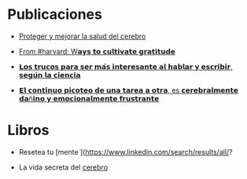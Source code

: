 # Publicaciones

-  [Proteger y mejorar la salud del cerebro](https://github.com/EvelynOr/Publicaciones/assets/82233779/fa574b28-2094-4584-b6ba-ca3cf1916f60)

- [From #harvard: W𝗮𝘆𝘀 𝘁𝗼 𝗰𝘂𝗹𝘁𝗶𝘃𝗮𝘁𝗲 𝗴𝗿𝗮𝘁𝗶𝘁𝘂𝗱𝗲](https://www.linkedin.com/in/evelyn-ortiz/recent-activity/all/)

- [𝗟𝗼𝘀 𝘁𝗿𝘂𝗰𝗼𝘀 𝗽𝗮𝗿𝗮 𝘀𝗲𝗿 𝗺𝗮́𝘀 𝗶𝗻𝘁𝗲𝗿𝗲𝘀𝗮𝗻𝘁𝗲 𝗮𝗹 𝗵𝗮𝗯𝗹𝗮𝗿 𝘆 𝗲𝘀𝗰𝗿𝗶𝗯𝗶𝗿, 𝘀𝗲𝗴𝘂́𝗻 𝗹𝗮 𝗰𝗶𝗲𝗻𝗰𝗶𝗮](https://www.linkedin.com/posts/evelyn-ortiz_ciencia-botox-innovation-activity-7103423021230497792-nWXt?utm_source=share&utm_medium=member_desktop)

- [𝗘𝗹 𝗰𝗼𝗻𝘁𝗶𝗻𝘂𝗼 𝗽𝗶𝗰𝗼𝘁𝗲𝗼 𝗱𝗲 𝘂𝗻𝗮 𝘁𝗮𝗿𝗲𝗮 𝗮 𝗼𝘁𝗿𝗮, es 𝗰𝗲𝗿𝗲𝗯𝗿𝗮𝗹𝗺𝗲𝗻𝘁𝗲 𝗱𝗮ñ𝗶𝗻𝗼 𝘆 𝗲𝗺𝗼𝗰𝗶𝗼𝗻𝗮𝗹𝗺𝗲𝗻𝘁𝗲 𝗳𝗿𝘂𝘀𝘁𝗿𝗮𝗻𝘁𝗲](https://www.linkedin.com/feed/update/urn:li:activity:7105939881985507329/)


# Libros

- Resetea tu [mente ](https://www.linkedin.com/search/results/all/?

- La vida secreta del [cerebro](https://www.linkedin.com/search/results/all/?keywords=nos%20hallamos%20en%20medio%20de%20una%20revoluci%C3%B3n%20en%20nuestra&origin=GLOBAL_SEARCH_HEADER&sid=.bW) 








